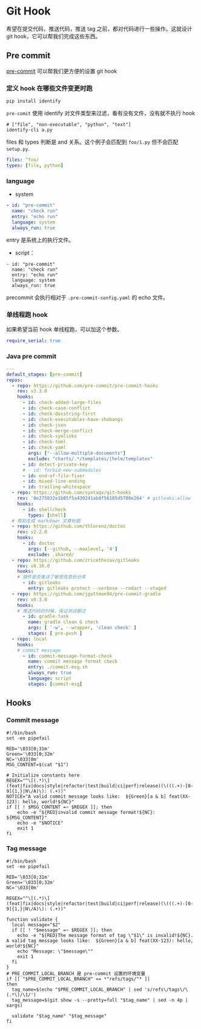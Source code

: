 # Git Hook

希望在提交代码，推送代码，推送 tag 之前，都对代码进行一些操作。这就设计 git hook，它可以帮我们完成这些东西。



## Pre commit

[pre-commit](https://pre-commit.com/) 可以帮我们更方便的设置 git hook



### 定义 hook 在哪些文件变更时跑

```shell
pip install identify
```

`pre-comit` 使用 identify 对文件类型来过滤，看有没有文件，没有就不执行 hook

```shell
# ["file", "non-executable", "python", "text"]
identify-cli a.py
```



files 和 types 判断是 and 关系。这个例子会匹配到  `foo/1.py` 但不会匹配 `setup.py`.

```yaml
files: ^foo/
types: [file, python]
```



### language

- system

```yaml
- id: "pre-commit"
  name: "check run"
  entry: "echo run"
  language: system
  always_run: true
```

entry 是系统上的执行文件。

- script：

```shell
- id: "pre-commit"
  name: "check run"
  entry: "echo run"
  language: system
  always_run: true
```

precommit 会执行相对于 `.pre-commit-config.yaml` 的 echo 文件。



### 单线程跑 hook

如果希望当前 hook 单线程跑，可以加这个参数。

```yaml
require_serial: true
```



### Java pre commit

```yaml
---
default_stages: [pre-commit]
repos:
  - repo: https://github.com/pre-commit/pre-commit-hooks
    rev: v3.3.0
    hooks:
      - id: check-added-large-files
      - id: check-case-conflict
      - id: check-docstring-first
      - id: check-executables-have-shebangs
      - id: check-json
      - id: check-merge-conflict
      - id: check-symlinks
      - id: check-toml
      - id: check-yaml
        args: ["--allow-multiple-documents"]
        exclude: "charts/.*/templates/|helm/templates"
      - id: detect-private-key
      # - id: forbid-new-submodules
      - id: end-of-file-fixer
      - id: mixed-line-ending
      - id: trailing-whitespace
  - repo: https://github.com/syntaqx/git-hooks
    rev: '0e275832e1b85f5a430241ab8f56185d5708e264' # gitleaks:allow
    hooks:
      - id: shellcheck
        types: [shell]
  # 帮助生成 markdown 文章标题
  - repo: https://github.com/thlorenz/doctoc
    rev: v2.2.0
    hooks:
      - id: doctoc
        args: [--github, --maxlevel, '4']
        exclude: .shared/
  - repo: https://github.com/zricethezav/gitleaks
    rev: v8.16.0
    hooks:
    # 插件是否推送了敏感信息到仓库
      - id: gitleaks
        entry: gitleaks protect --verbose --redact --staged
  - repo: https://github.com/jguttman94/pre-commit-gradle
    rev: v0.3.0
    hooks:
    # 推送代码的时候，保证测试都过
      - id: gradle-task
        name: gradle clean & check
        args: [ '-w', --wrapper, 'clean check' ]
        stages: [ pre-push ]
  - repo: local
    hooks:
    # commit message
      - id: commit-message-format-check
        name: commit message format check
        entry: ./commit-msg.sh
        always_run: true
        language: script
        stages: [commit-msg]

```









## Hooks

### Commit message

```shell
#!/bin/bash
set -eo pipefail

RED='\033[0;31m'
Green='\033[0;32m'
NC='\033[0m'
MSG_CONTENT=$(cat "$1")

# Initialize constants here
REGEX="^\[(.*)\] (feat|fix|docs|style|refactor|test|build|ci|perf|release)(\(((.+)-[0-9]{1,}|N\/A)\): (.+))"
NOTICE="A valid commit message looks like:  ${Green}[a & b] feat(XX-123): hello, world!${NC}"
if [[ ! $MSG_CONTENT =~ $REGEX ]]; then
	echo -e "${RED}invalid commit message format!${NC}: ${MSG_CONTENT}"
	echo -e "$NOTICE"
	exit 1
fi
```

### Tag message

```shell
#!/bin/bash
set -eo pipefail

RED='\033[0;31m'
Green='\033[0;32m'
NC='\033[0m'

REGEX="^\[(.*)\] (feat|fix|docs|style|refactor|test|build|ci|perf|release)(\(((.+)-[0-9]{1,}|N\/A)\): (.+))"

function validate {
  local message="$2"
  if [[ ! "$message" =~ $REGEX ]]; then
    echo -e "${RED}The message format of tag \"$1\" is invalid!${NC}. A valid tag message looks like:  ${Green}[a & b] feat(XX-123): hello, world!${NC}"
    echo "Message: \"$message\""
    exit 1
  fi
}
# PRE_COMMIT_LOCAL_BRANCH 是 pre-commit 设置的环境变量
if [[ "$PRE_COMMIT_LOCAL_BRANCH" == *"refs/tags/"* ]]
then
  tag_name=$(echo "$PRE_COMMIT_LOCAL_BRANCH" | sed 's/refs\/tags\/\(.*\)/\1/')
  tag_message=$(git show -s --pretty=full "$tag_name" | sed -n 4p | xargs)

  validate "$tag_name" "$tag_message"
fi

```
